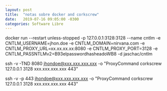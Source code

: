 ```yaml
---
layout: post
title:  "notas sobre docker and corkscrew"
date:   2019-07-16 09:05:00 -0300
categories: Software Libre
---
```


docker run --restart unless-stopped -p 127.0.0.1:3128:3128 --name cntlm -e CNTLM_USERNAME=jhon.doe -e CNTLM_DOMAIN=nirvana.com -e CNTLM_PROXY_URL=xx.xx.xx.xx:8080 -e CNTLM_PROXY_PORT=3128 -e CNTLM_PASSNTLMv2=B93elpasswordhasheadoWB8 -d jaschac/cntlm

ssh -v -TND 8080 jhondoe@xxx.xxx.xxx.xxx -o "ProxyCommand corkscrew 127.0.0.1 3128 xxx.xxx.xxx.xxx 443"

ssh -v -p 443 jhondoe@xxx.xxx.xxx.xxx -o "ProxyCommand corkscrew 127.0.0.1 3128 xxx.xxx.xxx.xxx 443"
